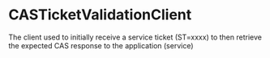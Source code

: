 # CASTicketValidationClient
The client used to initially receive a service ticket (ST=xxxx) to then retrieve the expected CAS response to the application (service) 
